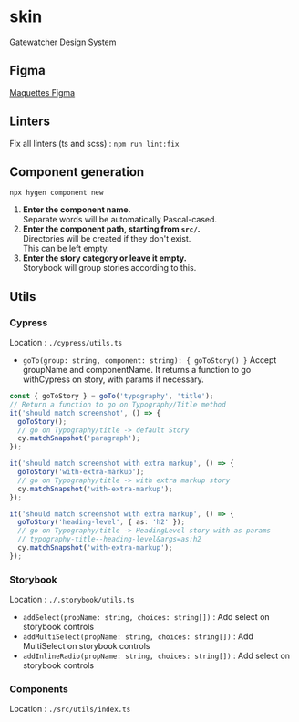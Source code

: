 # skin

Gatewatcher Design System

## Figma

[Maquettes Figma](https://www.figma.com/file/xRJI6rsiEX2A89W4iTpBLG/Gatewatcher---Design-system?t=MQMleY89hVv9KtdV-0)

## Linters

Fix all linters (ts and scss) : `npm run lint:fix`

## Component generation

```
npx hygen component new
```

1. **Enter the component name.**  
   Separate words will be automatically Pascal-cased.
2. **Enter the component path, starting from `src/`.**  
   Directories will be created if they don't exist.  
    This can be left empty.
3. **Enter the story category or leave it empty.**  
   Storybook will group stories according to this.

## Utils

### Cypress

Location : `./cypress/utils.ts`

- `goTo(group: string, component: string): { goToStory() }` Accept groupName and
  componentName. It returns a function to go withCypress on story, with params
  if necessary.

```ts
const { goToStory } = goTo('typography', 'title');
// Return a function to go on Typography/Title method
it('should match screenshot', () => {
  goToStory();
  // go on Typography/title -> default Story
  cy.matchSnapshot('paragraph');
});

it('should match screenshot with extra markup', () => {
  goToStory('with-extra-markup');
  // go on Typography/title -> with extra markup story
  cy.matchSnapshot('with-extra-markup');
});

it('should match screenshot with extra markup', () => {
  goToStory('heading-level', { as: 'h2' });
  // go on Typography/title -> HeadingLevel story with as params
  // typography-title--heading-level&args=as:h2
  cy.matchSnapshot('with-extra-markup');
});
```

### Storybook

Location : `./.storybook/utils.ts`

- `addSelect(propName: string, choices: string[])` : Add select on storybook
  controls
- `addMultiSelect(propName: string, choices: string[])` : Add MultiSelect on
  storybook controls
- `addInlineRadio(propName: string, choices: string[])` : Add select on
  storybook controls

### Components

Location : `./src/utils/index.ts`
